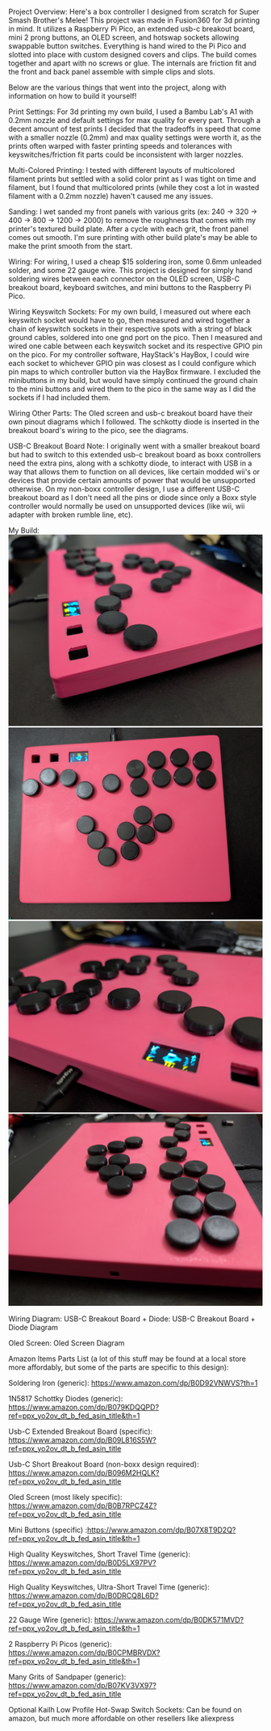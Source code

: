​Project Overview: Here's a box controller I designed from scratch for Super Smash Brother's Melee! This project was made in Fusion360 for 3d printing in mind. It utilizes a Raspberry Pi Pico, an extended usb-c breakout board, mini 2 prong buttons, an OLED screen, and hotswap sockets allowing swappable button switches. Everything is hand wired to the Pi Pico and slotted into place with custom designed covers and clips. The build comes together and apart with no screws or glue. The internals are friction fit and the front and back panel assemble with simple clips and slots.

Below are the various things that went into the project, along with information on how to build it yourself!

​Print Settings: For 3d printing my own build, I used a Bambu Lab's A1 with 0.2mm nozzle and default settings for max quality for every part. Through a decent amount of test prints I decided that the tradeoffs in speed that come with a smaller nozzle (0.2mm) and max quality settings were worth it, as the prints often warped with faster printing speeds and tolerances with keyswitches/friction fit parts could be inconsistent with larger nozzles. 

​Multi-Colored Printing: I tested with different layouts of multicolored filament prints but settled with a solid color print as I was tight on time and filament, but I found that multicolored prints (while they cost a lot in wasted filament with a 0.2mm nozzle) haven't caused me any issues. 

​Sanding: I wet sanded my front panels with various grits (ex: 240 -> 320 -> 400 -> 800 -> 1200 -> 2000) to remove the roughness that comes with my printer's textured build plate. After a cycle with each grit, the front panel comes out smooth. I'm sure printing with other build plate's may be able to make the print smooth from the start.

​Wiring: For wiring, I used a cheap $15 soldering iron, some 0.6mm unleaded solder, and some 22 gauge wire. This project is designed for simply hand soldering wires between each connector on the OLED screen, USB-C breakout board, keyboard switches, and mini buttons to the Raspberry Pi Pico. 

​​Wiring Keyswitch Sockets: For my own build, I measured out where each keyswitch socket would have to go, then measured and wired together a chain of keyswitch sockets in their respective spots with a string of black ground cables, soldered into one gnd port on the pico. Then I measured and wired one cable between each keyswitch socket and its respective GPIO pin on the pico. For my controller software, HayStack's HayBox, I could wire each socket to whichever GPIO pin was closest as I could configure which pin maps to which controller button via the HayBox firmware. I excluded the minibuttons in my build, but would have simply continued the ground chain to the mini buttons and wired them to the pico in the same way as I did the sockets if I had included them.

 ​Wiring Other Parts: ​The Oled screen and usb-c breakout board have their own pinout diagrams which I followed. The schkotty diode is inserted in the breakout board's wiring to the pico, see the diagrams.

​USB-C Breakout Board Note:​ I originally went with a smaller breakout board but had to switch to this extended usb-c breakout board as boxx controllers need the extra pins, along with a schkotty diode, to interact with USB in a way that allows them to function on all devices, like certain modded wii's or devices that provide certain amounts of power that would be unsupported otherwise. ​​​On my non-boxx controller design, I use a different USB-C breakout board as I don't need all the pins or diode since only a Boxx style controller would normally be used on unsupported devices (like wii, wii adapter with broken rumble line, etc).

​My Build:
![Image!](/My_Build_Images%20(4).jpg?raw=true "Title")
![Image!](/My_Build_Images%20(3).jpg?raw=true "Title")
![Image!](/My_Build_Images%20(2).jpg?raw=true "Title")
​​![Image!](/My_Build_Images%20(1).jpg?raw=true "Title")

​Wiring Diagram:
USB-C Breakout Board + Diode:​​​​​​​​​​
​​​​​​​USB-C Breakout Board + Diode Diagram​

​Oled Screen:
​​​Oled Screen Diagram​

​Amazon Items Parts List (a lot of this stuff may be found at a local store more affordably, but some of the parts are specific to this design):

Soldering Iron (generic): https://www.amazon.com/dp/B0D92VNWVS?th=1

1N5817 Schottky Diodes (generic)​: https://www.amazon.com/dp/B079KDQQPD?ref=ppx_yo2ov_dt_b_fed_asin_title&th=1

​​Usb-C Extended Breakout Board (specific​)​: https://www.amazon.com/dp/B09L816S5W?ref=ppx_yo2ov_dt_b_fed_asin_title

Usb-C Short Breakout Board (non-boxx design required)​: https://www.amazon.com/dp/B096M2HQLK?ref=ppx_yo2ov_dt_b_fed_asin_title

​​Oled Screen (most likely specific): ​https://www.amazon.com/dp/B0B7RPCZ4Z?ref=ppx_yo2ov_dt_b_fed_asin_title

​Mini Buttons (specific​)​ :​https://www.amazon.com/dp/B07X8T9D2Q?ref=ppx_yo2ov_dt_b_fed_asin_title&th=1

​High Quality Keyswitches, Short Travel Time (generic)​: https://www.amazon.com/dp/B0D5LX97PV?ref=ppx_yo2ov_dt_b_fed_asin_title

High Quality Keyswitches, Ultra-Short Travel Time (generic)​:​​ https://www.amazon.com/dp/B0DRCQ8L6D?ref=ppx_yo2ov_dt_b_fed_asin_title​

22 Gauge Wire (generic)​: https://www.amazon.com/dp/B0DK571MVD?ref=ppx_yo2ov_dt_b_fed_asin_title&th=1​

2 Raspberry Pi Picos (generic)​: https://www.amazon.com/dp/B0CPMBRVDX?ref=ppx_yo2ov_dt_b_fed_asin_title&th=1​

Many Grits of Sandpaper (generic): https://www.amazon.com/dp/B07KV3VX97?ref=ppx_yo2ov_dt_b_fed_asin_title​

Optional Kailh Low Profile Hot-Swap Switch Sockets: Can be found on amazon, but much more affordable on other resellers like aliexpress
